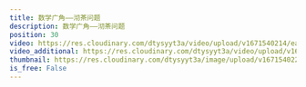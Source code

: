 ```yaml
---
title: 数学广角——沏茶问题
description: 数学广角——沏茶问题
position: 30
video: https://res.cloudinary.com/dtysyyt3a/video/upload/v1671540214/easymath/4年级上/08单元解决问题的策略——优化/l5v8qm2tzn7rswtufh5k.mp4
video_additional: https://res.cloudinary.com/dtysyyt3a/video/upload/v1671540261/easymath/4年级上/08单元解决问题的策略——优化/每课一题的解答视频/nkcfsyvynebjkkf9mzik.mp4
thumbnail: https://res.cloudinary.com/dtysyyt3a/image/upload/v1671540221/easymath/4年级上/08单元解决问题的策略——优化/esujnfscbou4hsi6jeau.png
is_free: False
---
```

